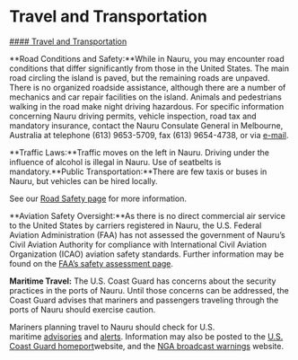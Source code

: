 # Travel and Transportation

[#### Travel and Transportation](javascript:void(0); "Travel and Transportation")

**Road Conditions and Safety:**While in Nauru, you may encounter road conditions that differ significantly from those in the United States. The main road circling the island is paved, but the remaining roads are unpaved. There is no organized roadside assistance, although there are a number of mechanics and car repair facilities on the island. Animals and pedestrians walking in the road make night driving hazardous. For specific information concerning Nauru driving permits, vehicle inspection, road tax and mandatory insurance, contact the Nauru Consulate General in Melbourne, Australia at telephone (613) 9653-5709, fax (613) 9654-4738, or via [e-mail](mailto:nauru.consulate@brisbane.gov.nr).

**Traffic Laws:**Traffic moves on the left in Nauru. Driving under the influence of alcohol is illegal in Nauru. Use of seatbelts is mandatory.**Public Transportation:**There are few taxis or buses in Nauru, but vehicles can be hired locally.

See our [Road Safety page](https://travel.state.gov/content/passports/english/go/safety/road.html) for more information.

**Aviation Safety Oversight:**As there is no direct commercial air service to the United States by carriers registered in Nauru, the U.S. Federal Aviation Administration (FAA) has not assessed the government of Nauru’s Civil Aviation Authority for compliance with International Civil Aviation Organization (ICAO) aviation safety standards. Further information may be found on the [FAA’s safety assessment page](https://travel.state.gov/content/travel/en/international-travel/International-Travel-Country-Information-Pages/Nauru.html#ExternalPopup).

**Maritime Travel:** The U.S. Coast Guard has concerns about the security practices in the ports of Nauru. Until those concerns can be addressed, the Coast Guard advises that mariners and passengers traveling through the ports of Nauru should exercise caution.

Mariners planning travel to Nauru should check for U.S. maritime [advisories](https://www.maritime.dot.gov/msci-advisories) and [alerts](https://www.maritime.dot.gov/msci-alerts). Information may also be posted to the [U.S. Coast Guard homeport](https://homeport.uscg.mil/)website, and the [NGA broadcast warnings](https://msi.nga.mil/NavWarnings) website.
